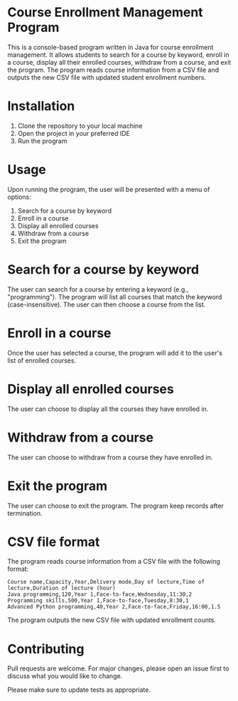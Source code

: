 # Course Enrollment Management Program
This is a console-based program written in Java for course enrollment management. It allows students to search for a course by keyword, enroll in a course, display all their enrolled courses, withdraw from a course, and exit the program. The program reads course information from a CSV file and outputs the new CSV file with updated student enrollment numbers.

# Installation
1. Clone the repository to your local machine
2. Open the project in your preferred IDE
3. Run the program

# Usage
Upon running the program, the user will be presented with a menu of options:

1. Search for a course by keyword
2. Enroll in a course
3. Display all enrolled courses
4. Withdraw from a course
5. Exit the program

# Search for a course by keyword
The user can search for a course by entering a keyword (e.g., "programming"). The program will list all courses that match the keyword (case-insensitive). The user can then choose a course from the list.

# Enroll in a course
Once the user has selected a course, the program will add it to the user's list of enrolled courses.

# Display all enrolled courses
The user can choose to display all the courses they have enrolled in.

# Withdraw from a course
The user can choose to withdraw from a course they have enrolled in.

# Exit the program
The user can choose to exit the program. The program keep records after termination.

# CSV file format
The program reads course information from a CSV file with the following format:

    Course name,Capacity,Year,Delivery mode,Day of lecture,Time of lecture,Duration of lecture (hour)
    Java programming,120,Year 1,Face-to-face,Wednesday,11:30,2
    Programming skills,500,Year 1,Face-to-face,Tuesday,8:30,1
    Advanced Python programming,40,Year 2,Face-to-face,Friday,16:00,1.5

The program outputs the new CSV file with updated enrollment counts.

# Contributing
Pull requests are welcome. For major changes, please open an issue first to discuss what you would like to change.

Please make sure to update tests as appropriate.